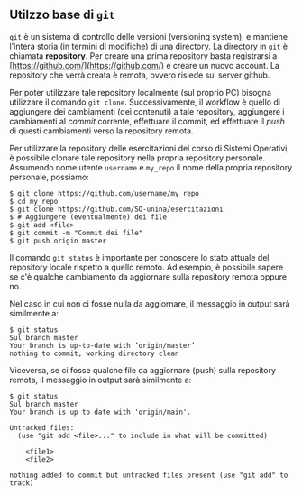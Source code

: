 ## Utilzzo base di ``git``

``git`` è un sistema di controllo delle versioni (versioning system), e mantiene l'intera storia (in termini di modifiche) di una directory.
La directory in ``git`` è chiamata **repository**.
Per creare una prima repository basta registrarsi a [https://github.com/](https://github.com/) e creare un nuovo account. La repository che verrà creata è remota, ovvero risiede sul server github. 

Per poter utilizzare tale repository localmente (sul proprio PC) bisogna utilizzare il comando ``git clone``. 
Successivamente, il workflow è quello di aggiungere dei cambiamenti (dei contenuti) a tale repository, aggiungere i cambiamenti al *commit* corrente, effettuare il commit, ed effettuare il *push* di questi cambiamenti verso la repository remota. 

Per utilizzare la repository delle esercitazioni del corso di Sistemi Operativi, è possibile clonare tale repository nella propria repository personale. Assumendo nome utente ``username`` e ``my_repo`` il nome della propria repository personale, possiamo:

```console
$ git clone https://github.com/username/my_repo
$ cd my_repo
$ git clone https://github.com/SO-unina/esercitazioni$ # Aggiungere (eventualmente) dei file$ git add <file>
$ git commit -m "Commit dei file"
$ git push origin master
```

Il comando ``git status`` è importante per conoscere lo stato attuale del repository locale rispetto a quello remoto. Ad esempio, è possibile sapere se c'è qualche cambiamento da aggiornare sulla repository remota oppure no.

Nel caso in cui non ci fosse nulla da aggiornare, il messaggio in output sarà similmente a:

```console
$ git status
Sul branch masterYour branch is up-to-date with ’origin/master’.
nothing to commit, working directory clean```Viceversa, se ci fosse qualche file da aggiornare (push) sulla repository remota, il messaggio in output sarà similmente a:

```console$ git status
Sul branch master
Your branch is up to date with 'origin/main'.

Untracked files:
  (use "git add <file>..." to include in what will be committed)

	<file1>
	<file2>

nothing added to commit but untracked files present (use "git add" to track)
```